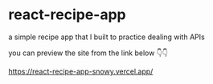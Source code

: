 # react-recipe-app
a simple recipe app that I built to practice dealing with APIs 

you can preview the site from the link below 👇👇

https://react-recipe-app-snowy.vercel.app/
